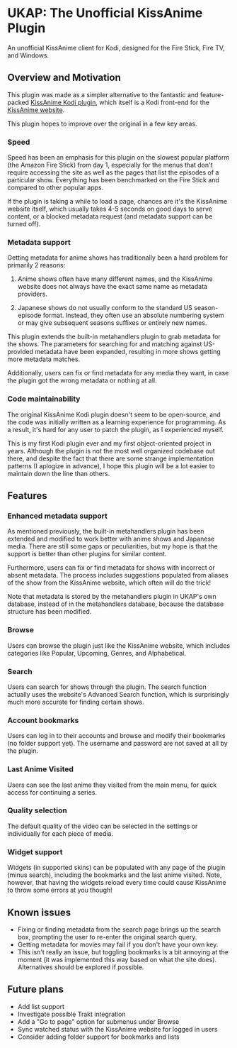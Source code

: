 # UKAP: The Unofficial KissAnime Plugin
An unofficial KissAnime client for Kodi, designed for the Fire Stick, Fire TV, and Windows.

## Overview and Motivation
This plugin was made as a simpler alternative to the fantastic and feature-packed [KissAnime Kodi plugin](https://github.com/HIGHWAY99/repository.thehighway/tree/master/repo/plugin.video.kissanime), which itself is a Kodi front-end for the [KissAnime website](http://kissanime.ru).

This plugin hopes to improve over the original in a few key areas.

### Speed
Speed has been an emphasis for this plugin on the slowest popular platform (the Amazon Fire Stick) from day 1, especially for the menus that don't require accessing the site as well as the pages that list the episodes of a particular show.  Everything has been benchmarked on the Fire Stick and compared to other popular apps.  

If the plugin is taking a while to load a page, chances are it's the KissAnime website itself, which usually takes 4-5 seconds on good days to serve content, or a blocked metadata request (and metadata support can be turned off).

### Metadata support
Getting metadata for anime shows has traditionally been a hard problem for primarily 2 reasons:

1. Anime shows often have many different names, and the KissAnime website does not always have the exact same name as metadata providers.

2. Japanese shows do not usually conform to the standard US season-episode format.  Instead, they often use an absolute numbering system or may give subsequent seasons suffixes or entirely new names.

This plugin extends the built-in metahandlers plugin to grab metadata for the shows.  The parameters for searching for and matching against US-provided metadata have been expanded, resulting in more shows getting more metadata matches.

Additionally, users can fix or find metadata for any media they want, in case the plugin got the wrong metadata or nothing at all.

### Code maintainability
The original KissAnime Kodi plugin doesn't seem to be open-source, and the code was initially written as a learning experience for programming.  As a result, it's hard for any user to patch the plugin, as I experienced myself.

This is my first Kodi plugin ever and my first object-oriented project in years.  Although the plugin is not the most well organized codebase out there, and despite the fact that there are some strange implementation patterns (I aplogize in advance), I hope this plugin will be a lot easier to maintain down the line than others.

## Features
### Enhanced metadata support
As mentioned previously, the built-in metahandlers plugin has been extended and modified to work better with anime shows and Japanese media.  There are still some gaps or peculiarities, but my hope is that the support is better than other plugins for similar content.

Furthermore, users can fix or find metadata for shows with incorrect or absent metadata.  The process includes suggestions populated from aliases of the show from the KissAnime website, which often will do the trick!

Note that metadata is stored by the metahandlers plugin in UKAP's own database, instead of in the metahandlers database, because the database structure has been modified.

### Browse
Users can browse the plugin just like the KissAnime website, which includes categories like Popular, Upcoming, Genres, and Alphabetical.

### Search
Users can search for shows through the plugin.  The search function actually uses the website's Advanced Search function, which is surprisingly much more accurate for finding certain shows.

### Account bookmarks
Users can log in to their accounts and browse and modify their bookmarks (no folder support yet).  The username and password are not saved at all by the plugin.

### Last Anime Visited
Users can see the last anime they visited from the main menu, for quick access for continuing a series.

### Quality selection
The default quality of the video can be selected in the settings or individually for each piece of media.

### Widget support
Widgets (in supported skins) can be populated with any page of the plugin (minus search), including the bookmarks and the last anime visited.  Note, however, that having the widgets reload every time could cause KissAnime to throw some errors at you though!

## Known issues
 - Fixing or finding metadata from the search page brings up the search box, prompting the user to re-enter the original search query.
 - Getting metadata for movies may fail if you don't have your own key.
 - This isn't really an issue, but toggling bookmarks is a bit annoying at the moment (it was implemented this way based on what the site does).  Alternatives should be explored if possible.

## Future plans
 - Add list support
 - Investigate possible Trakt integration
 - Add a "Go to page" option for submenus under Browse
 - Sync watched status with the KissAnime website for logged in users
 - Consider adding folder support for bookmarks and lists